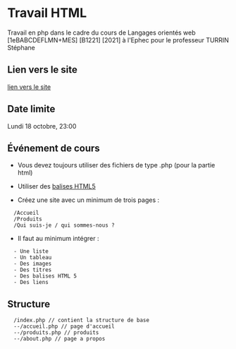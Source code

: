 # Travail HTML
Travail en php dans le cadre du cours de Langages orientés web [1eBABCDEFLMN+MES] [B1221] [2021] à l'Ephec pour le professeur TURRIN Stéphane

## Lien vers le site
[lien vers le site](https://he128589.lpow.ephec.be/)

## Date limite
Lundi 18 octobre, 23:00

## Événement de cours

- Vous devez toujours utiliser des fichiers de type .php (pour la partie html)

- Utiliser des [balises HTML5](https://www.htmlgoodies.com/html5/new-tags-in-html5/)

- Créez une site avec un minimum de trois pages :

```
  /Accueil
  /Produits
  /Qui suis-je / qui sommes-nous ?
```
- Il faut au minimum intégrer :

```
  - Une liste
  - Un tableau
  - Des images
  - Des titres
  - Des balises HTML 5
  - Des liens
```

## Structure

```
  /index.php // contient la structure de base
  --/accueil.php // page d'accueil
  --/produits.php // produits
  --/about.php // page a propos
```
